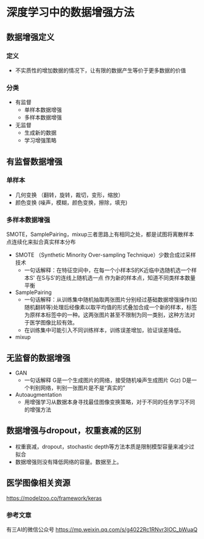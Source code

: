 # 深度学习中的数据增强方法


## 数据增强定义

### 定义
- 不实质性的增加数据的情况下，让有限的数据产生等价于更多数据的价值

### 分类
- 有监督
    - 单样本数据增强
    - 多样本数据增强
- 无监督
    - 生成新的数据
    - 学习增强策略

## 有监督数据增强

### 单样本
- 几何变换 （翻转，旋转，裁切，变形，缩放）
- 颜色变换  (噪声，模糊，颜色变换，擦除，填充)

### 多样本数据增强
SMOTE，SamplePairing，mixup三者思路上有相同之处，都是试图将离散样本点连续化来拟合真实样本分布
- SMOTE （Synthetic Minority Over-sampling Technique）少数合成过采样技术
    - 一句话解释：在特征空间中，在每一个小样本S的K近临中选随机选一个样本S' 在S与S'的连线上随机选一点 作为新的样本点，知道不同类样本数量平衡
- SamplePairing
    - 一句话解释：从训练集中随机抽取两张图片分别经过基础数据增强操作(如随机翻转等)处理后经像素以取平均值的形式叠加合成一个新的样本，标签为原样本标签中的一种。这两张图片甚至不限制为同一类别，这种方法对于医学图像比较有效。
    - 在训练集中可能引入不同训练样本，训练误差增加，验证误差降低。
- mixup

## 无监督的数据增强
- GAN
    - 一句话解释 G是一个生成图片的网络，接受随机噪声生成图片 G(z) D是一个判别网络，判别一张图片是不是“真实的”
- Autoaugmentation
    - 用增强学习从数据本身寻找最佳图像变换策略，对于不同的任务学习不同的增强方法

## 数据增强与dropout，权重衰减的区别
- 权重衰减，dropout，stochastic depth等方法本质是限制模型容量来减少过拟合
- 数据增强则没有降低网络的容量。数据至上。



## 医学图像相关资源
https://modelzoo.co/framework/keras

### 参考文章
有三AI的微信公众号 https://mp.weixin.qq.com/s/g4022Rc1RNvr3IOC_bWuaQ
